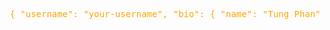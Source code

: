 <pre style="color: orange;"> { "username": "<span style='color: orange;'>your-username</span>", "bio": { "name": "<span style='color: orange;'>Tung Phan</span>", "occupation": "<span style='color: orange;'>Software Engineer</span>" }, "contact": { "email": "<span style='color: orange;'>tungphann.work@gmail.com</span>", "LinkedIn": "<span style='color: orange;'>https://linkedin.com/in/your-link</span>", "GitHub": "<span style='color: orange;'>https://github.com/your-username</span>", "portfolio": "<span style='color: orange;'>https://yourportfolio.dev</span>" }, "education": [ { "degree": "<span style='color: orange;'>Bachelor of Science in Computer Science</span>", "institution": "<span style='color: orange;'>University of XYZ</span>", "graduation_year": "<span style='color: orange;'>2024</span>", "details": [ "<span style='color: orange;'>Specialized in Software Engineering and Cybersecurity</span>", "<span style='color: orange;'>Completed courses in Algorithms, Data Structures, and Web Development</span>", "<span style='color: orange;'>Gained hands-on experience through internships and capstone projects</span>" ] } ], "skills": { "programming_languages": [ "<span style='color: orange;'>JavaScript</span>", "<span style='color: orange;'>TypeScript</span>", "<span style='color: orange;'>Python</span>", "<span style='color: orange;'>Java</span>", "<span style='color: orange;'>HTML</span>", "<span style='color: orange;'>CSS</span>" ], "frameworks_and_libraries": [ "<span style='color: orange;'>ReactJS</span>", "<span style='color: orange;'>Next.js</span>", "<span style='color: orange;'>NodeJS</span>", "<span style='color: orange;'>ExpressJS</span>", "<span style='color: orange;'>Tailwind CSS</span>", "<span style='color: orange;'>GraphQL</span>" ], "cloud_and_databases": [ "<span style='color: orange;'>Firebase</span>", "<span style='color: orange;'>Amazon Web Services (AWS)</span>", "<span style='color: orange;'>PostgreSQL</span>", "<span style='color: orange;'>MongoDB</span>", "<span style='color: orange;'>SQL</span>" ], "tools_and_platforms": [ "<span style='color: orange;'>Docker</span>", "<span style='color: orange;'>Git</span>", "<span style='color: orange;'>GitHub</span>", "<span style='color: orange;'>Figma</span>", "<span style='color: orange;'>Postman</span>" ], "testing": [ "<span style='color: orange;'>JEST</span>" ], "cybersecurity": [ "<span style='color: orange;'>Authentication</span>", "<span style='color: orange;'>Authorization</span>", "<span style='color: orange;'>Encryption</span>", "<span style='color: orange;'>Steganography</span>" ] }, "plan": "<span style='color: orange;'>🚀 Build innovative software, contribute to open source, and stay updated on emerging technologies.</span>" } </pre>
